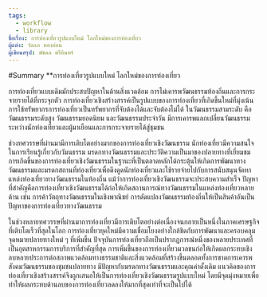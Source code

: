 ```yaml
---
tags:
  - workflow
  - library
ชื่อเรื่อง: การท่องเที่ยวรูปแบบใหม่ โลกใหม่ของการท่องเที่ยว
ผู้แต่ง: วัลลภ ทองอ่อน
ผู้เขียนสรุป: พัธดล ศรีอินทร์
---
```

#Summary 
**การท่องเที่ยวรูปแบบใหม่ โลกใหม่ของการท่องเที่ยว

การท่องเที่ยวแบบเดิมมักประสบปัญหาในด้านสิ่งแวดล้อม การไม่เคารพวัฒนธรรมท้องถิ่นและการกระจายรายได้ที่กระจุกตัว การท่องเที่ยวเชิงสร้างสรรค์เป็นรูปแบบของการท่องเที่ยวที่เกิดขึ้นใหม่ที่มุ่งเน้นการใช้ทรัพยากรการท่องเที่ยวเป็นทรัพยากรที่จับต้องได้และจับต้องไม่ได้ ในวัฒนธรรมสามระดับ คือ วัฒนธรรมระดับสูง วัฒนธรรมยอดนิยม และวัฒนธรรมประจำวัน มีการเคารพแลกเปลี่ยนวัฒนธรรมระหว่างนักท่องเที่ยวและผู้มาเยือนและการกระจายรายได้สู่ชุมชน

ช่วงทศวรรษที่ผ่านมามีการเติบโตอย่างมากของการท่องเที่ยวเชิงวัฒนธรรม นักท่องเที่ยวมีความสนใจในการเรียนรู้เกี่ยวกับวัมนธรรม มรดกทางวัฒนธรรมและประวัติความเป็นมาของปลายทางที่เยี่ยมชม การเกิดขึ้นของการท่องเที่ยวเชิงวัฒนธรรมในฐานะที่เป็นตลาดหลักได้กระตุ้นให้เกิดการพัฒนาทางวัฒนธรรมและมรดกสถานที่ท่องเที่ยวเพื่อดึงดูดนักท่องเที่ยวและใช้รายจ่ายไปกับการสนับสนุนจัดหาแหล่งท่องเที่ยวทางวัฒนธรรมในท้องถิ่น แม้ว่าการท่องเที่ยวเชิงวัฒนธรรมจะประสบความสำเร็จ ปัญหาที่สำคัญคือการท่องเที่ยวเชิงวัฒนธรรมได้ก่อให้เกิดสถานการณ์ทางวัฒนธรรมในแหล่งท่องเที่ยวหลายด้าน เช่น การค้าวัตถุทางวัฒนธรรมในเชิงพาณิชย์ การดัดแปลงวัฒนธรรมท้องถิ่นให้เป็นสินค้าอันเป็นปัญหาของการท่องเที่ยวทางวัฒนธรรม

ในช่วงหลายทศวรรษที่ผ่านมาการท่องเที่ยวมีการเติบโตอย่างต่อเนื่องจนกลายเป็นหนึ่งในภาคเศรษฐกิจที่เติบโตเร็วที่สุดในโลก การท่องเที่ยวยุคใหม่มีความเชื่อมโยงอย่างใกล้ชิดกับการพัฒนาและครอบคลุมจุดหมายปลายทางใหม่ ๆ ที่เพิ่มขึ้น ปัจจุบันการท่องเที่ยวถือเป็นปรากฏการณ์หนึ่งของหลายประเทศที่เป็นอุตสาหกรรมการบริการที่สำคัญที่สุด การเพิ่มขึ้นของการท่องเที่ยวมวลชนก่อให้เกิดผลกระทบเชิงลบหลายประการต่อสภาพแวดล้อมทางธรรมชาติและสิ่งแวดล้อมที่สร้างขึ้นตลอดทั้งการขาดการเคารพสังคมวัฒนธรรมของชุมชนปลายทาง มีปัญหากับมรดกทางวัฒนธรรมและคุณค่าดั้งเดิม แนวคิดของการท่องเที่ยวเชิงสร้างสรรค์จึงถูกเสนอให้เป็นการท่องเที่ยวเชิงวัฒนธรรมรูปแบบใหม่ โดยมีจุดมุ่งหมายเพื่อทำให้ผลกระทบด้านลบของการท่องเที่ยวลดลงให้มากที่สุดเท่าที่จะเป็นไปได้
